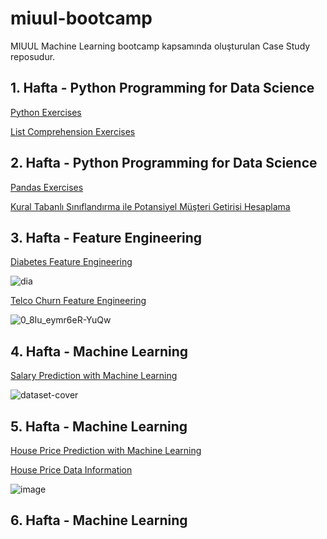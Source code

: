 # miuul-bootcamp

MIUUL Machine Learning bootcamp kapsamında oluşturulan Case Study reposudur.

## 1. Hafta - Python Programming for Data Science

[Python Exercises](https://github.com/defnebusecelik/miuul-bootcamp/blob/main/pythonExercises.py)

[List Comprehension Exercises](https://github.com/defnebusecelik/miuul-bootcamp/blob/main/listComprehension.py)

## 2. Hafta - Python Programming for Data Science

[Pandas Exercises](https://github.com/defnebusecelik/miuul-bootcamp/blob/main/pandasExercises.py)

[Kural Tabanlı Sınıflandırma ile Potansiyel Müşteri Getirisi Hesaplama](https://github.com/defnebusecelik/miuul-bootcamp/blob/main/kural_tabanli_s%C4%B1n%C4%B1flandirma.py)

## 3. Hafta - Feature Engineering

[Diabetes Feature Engineering](https://github.com/defnebusecelik/miuul-bootcamp/blob/main/diabetes_feature.py)

![dia](https://github.com/defnebusecelik/miuul-bootcamp/assets/110555559/c838dd99-9aa8-4ed8-a83f-ce6c26e33850)

[Telco Churn Feature Engineering](https://github.com/defnebusecelik/miuul-bootcamp/blob/main/telco_churn.py)

![0_8Iu_eymr6eR-YuQw](https://github.com/defnebusecelik/miuul-bootcamp/assets/110555559/7a402175-e6a2-4fcb-9a37-9d33c258853a)

## 4. Hafta - Machine Learning

[Salary Prediction with Machine Learning](https://github.com/defnebusecelik/miuul-bootcamp/blob/main/sales_prediction.py)

![dataset-cover](https://github.com/defnebusecelik/miuul-bootcamp/assets/110555559/cbdf7f8d-69c3-43d7-a818-3b47be69f8a6)

## 5. Hafta - Machine Learning

[House Price Prediction with Machine Learning]()

[House Price Data Information](https://github.com/defnebusecelik/miuul-bootcamp/blob/main/housePriceInformation.py)

![image](https://github.com/defnebusecelik/miuul-bootcamp/assets/110555559/debec3f2-41b1-4ebb-99cd-64e354691622)


## 6. Hafta - Machine Learning
